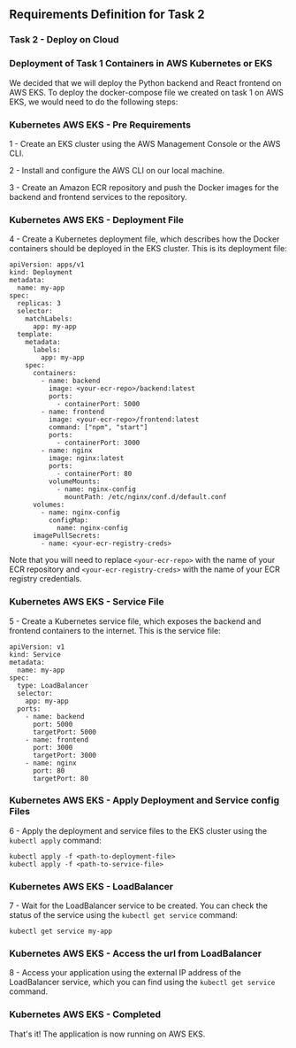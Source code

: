 ## Requirements Definition for Task 2
### Task 2 - Deploy on Cloud

### Deployment of Task 1 Containers in AWS Kubernetes or EKS

We decided that we will deploy the Python backend and React frontend on AWS EKS.
To deploy the docker-compose file we created on task 1 on AWS EKS, we would need to do the following steps:

### Kubernetes AWS EKS - Pre Requirements

1 - Create an EKS cluster using the AWS Management Console or the AWS CLI.

2 - Install and configure the AWS CLI on our local machine.

3 - Create an Amazon ECR repository and push the Docker images for the backend and frontend services to the repository.


### Kubernetes AWS EKS - Deployment File

4 - Create a Kubernetes deployment file, which describes how the Docker containers should be deployed in the EKS cluster. 
This is its deployment file:


```
apiVersion: apps/v1
kind: Deployment
metadata:
  name: my-app
spec:
  replicas: 3
  selector:
    matchLabels:
      app: my-app
  template:
    metadata:
      labels:
        app: my-app
    spec:
      containers:
        - name: backend
          image: <your-ecr-repo>/backend:latest
          ports:
            - containerPort: 5000
        - name: frontend
          image: <your-ecr-repo>/frontend:latest
          command: ["npm", "start"]
          ports:
            - containerPort: 3000
        - name: nginx
          image: nginx:latest
          ports:
            - containerPort: 80
          volumeMounts:
            - name: nginx-config
              mountPath: /etc/nginx/conf.d/default.conf
      volumes:
        - name: nginx-config
          configMap:
            name: nginx-config
      imagePullSecrets:
        - name: <your-ecr-registry-creds>
```

Note that you will need to replace ```<your-ecr-repo>``` with the name of your ECR repository and ```<your-ecr-registry-creds>``` with the name of your ECR registry credentials.

### Kubernetes AWS EKS - Service File
5 - Create a Kubernetes service file, which exposes the backend and frontend containers to the internet.
This is the service file:

```
apiVersion: v1
kind: Service
metadata:
  name: my-app
spec:
  type: LoadBalancer
  selector:
    app: my-app
  ports:
    - name: backend
      port: 5000
      targetPort: 5000
    - name: frontend
      port: 3000
      targetPort: 3000
    - name: nginx
      port: 80
      targetPort: 80
```

### Kubernetes AWS EKS - Apply Deployment and Service config Files

6 - Apply the deployment and service files to the EKS cluster using the ```kubectl apply``` command:

```
kubectl apply -f <path-to-deployment-file>
kubectl apply -f <path-to-service-file>
```

### Kubernetes AWS EKS - LoadBalancer

7 - Wait for the LoadBalancer service to be created. You can check the status of the service using the ```kubectl get service``` command:

```
kubectl get service my-app
```

### Kubernetes AWS EKS - Access the url from LoadBalancer

8 - Access your application using the external IP address of the LoadBalancer service, which you can find using the ```kubectl get service``` command.

### Kubernetes AWS EKS - Completed

That's it! The application is now running on AWS EKS.
